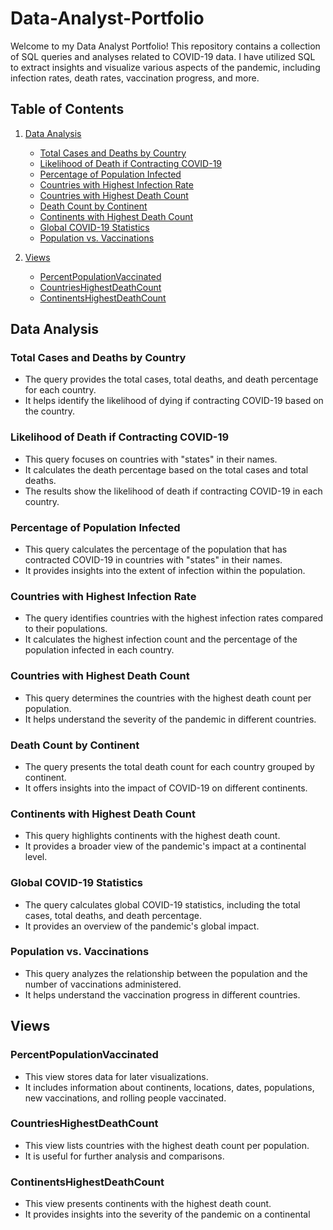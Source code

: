 # Data-Analyst-Portfolio

Welcome to my Data Analyst Portfolio! This repository contains a collection of SQL queries and analyses related to COVID-19 data. I have utilized SQL to extract insights and visualize various aspects of the pandemic, including infection rates, death rates, vaccination progress, and more.

## Table of Contents

1. [Data Analysis](#data-analysis)
   - [Total Cases and Deaths by Country](#total-cases-and-deaths-by-country)
   - [Likelihood of Death if Contracting COVID-19](#likelihood-of-death-if-contracting-covid-19)
   - [Percentage of Population Infected](#percentage-of-population-infected)
   - [Countries with Highest Infection Rate](#countries-with-highest-infection-rate)
   - [Countries with Highest Death Count](#countries-with-highest-death-count)
   - [Death Count by Continent](#death-count-by-continent)
   - [Continents with Highest Death Count](#continents-with-highest-death-count)
   - [Global COVID-19 Statistics](#global-covid-19-statistics)
   - [Population vs. Vaccinations](#population-vs-vaccinations)

2. [Views](#views)
   - [PercentPopulationVaccinated](#percentpopulationvaccinated)
   - [CountriesHighestDeathCount](#countrieshighestdeathcount)
   - [ContinentsHighestDeathCount](#continentshighestdeathcount)

## Data Analysis

### Total Cases and Deaths by Country
- The query provides the total cases, total deaths, and death percentage for each country.
- It helps identify the likelihood of dying if contracting COVID-19 based on the country.

### Likelihood of Death if Contracting COVID-19
- This query focuses on countries with "states" in their names.
- It calculates the death percentage based on the total cases and total deaths.
- The results show the likelihood of death if contracting COVID-19 in each country.

### Percentage of Population Infected
- This query calculates the percentage of the population that has contracted COVID-19 in countries with "states" in their names.
- It provides insights into the extent of infection within the population.

### Countries with Highest Infection Rate
- The query identifies countries with the highest infection rates compared to their populations.
- It calculates the highest infection count and the percentage of the population infected in each country.

### Countries with Highest Death Count
- This query determines the countries with the highest death count per population.
- It helps understand the severity of the pandemic in different countries.

### Death Count by Continent
- The query presents the total death count for each country grouped by continent.
- It offers insights into the impact of COVID-19 on different continents.

### Continents with Highest Death Count
- This query highlights continents with the highest death count.
- It provides a broader view of the pandemic's impact at a continental level.

### Global COVID-19 Statistics
- The query calculates global COVID-19 statistics, including the total cases, total deaths, and death percentage.
- It provides an overview of the pandemic's global impact.

### Population vs. Vaccinations
- This query analyzes the relationship between the population and the number of vaccinations administered.
- It helps understand the vaccination progress in different countries.

## Views

### PercentPopulationVaccinated
- This view stores data for later visualizations.
- It includes information about continents, locations, dates, populations, new vaccinations, and rolling people vaccinated.

### CountriesHighestDeathCount
- This view lists countries with the highest death count per population.
- It is useful for further analysis and comparisons.

### ContinentsHighestDeathCount
- This view presents continents with the highest death count.
- It provides insights into the severity of the pandemic on a continental
